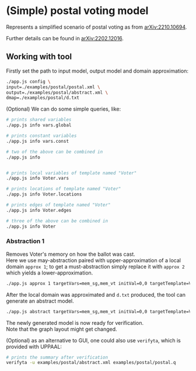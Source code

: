 # (Simple) postal voting model

Represents a simplified scenario of postal voting as from [arXiv:2210.10694](https://arxiv.org/abs/2210.10694).

Further details can be found in [arXiv:2202.12016](https://arxiv.org/abs/2202.12016).


## Working with tool

Firstly set the path to input model, output model and domain approximation:

```sh
./app.js config \
input=./examples/postal/postal.xml \
output=./examples/postal/abstract.xml \
dmap=./examples/postal/d.txt
```

(Optional) We can do some simple queries, like:

```sh
# prints shared variables
./app.js info vars.global

# prints constant variables 
./app.js info vars.const

# two of the above can be combined in
./app.js info


# prints local variables of template named "Voter"
./app.js info Voter.vars

# prints locations of template named "Voter"
./app.js info Voter.locations

# prints edges of template named "Voter"
./app.js info Voter.edges

# three of the above can be combined in
./app.js info Voter
```

### Abstraction 1 

Removes Voter's memory on how the ballot was cast.  
Here we use may-abstraction paired with upper-approximation of a local domain `approx 1`; to get a must-abstraction simply replace it with `approx 2` which yields a lower-approximation.

```sh
./app.js approx 1 targetVars=mem_sg,mem_vt initVal=0,0 targetTemplate=Voter
```

After the local domain was approximated and `d.txt` produced, the tool can generate an abstract model.

```sh
./app.js abstract targetVars=mem_sg,mem_vt initVal=0,0 targetTemplate=Voter 
```

The newly generated model is now ready for verification.  
Note that the graph layout might get changed.


(Optional) as an alternative to GUI, one could also use `verifyta`, which is provided with UPPAAL:

```sh
# prints the summary after verification
verifyta -u examples/postal/abstract.xml examples/postal/postal.q
```


